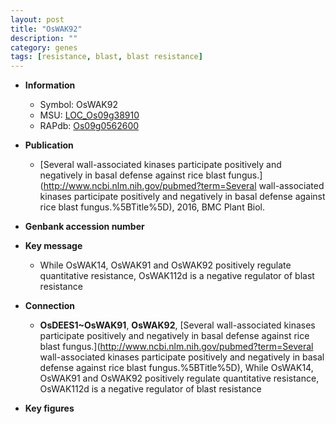 ```yaml
---
layout: post
title: "OsWAK92"
description: ""
category: genes
tags: [resistance, blast, blast resistance]
---
```


* **Information**  
    + Symbol: OsWAK92  
    + MSU: [LOC_Os09g38910](http://rice.plantbiology.msu.edu/cgi-bin/ORF_infopage.cgi?orf=LOC_Os09g38910)  
    + RAPdb: [Os09g0562600](http://rapdb.dna.affrc.go.jp/viewer/gbrowse_details/irgsp1?name=Os09g0562600)  

* **Publication**  
    + [Several wall-associated kinases participate positively and negatively in basal defense against rice blast fungus.](http://www.ncbi.nlm.nih.gov/pubmed?term=Several wall-associated kinases participate positively and negatively in basal defense against rice blast fungus.%5BTitle%5D), 2016, BMC Plant Biol.

* **Genbank accession number**  

* **Key message**  
    + While OsWAK14, OsWAK91 and OsWAK92 positively regulate quantitative resistance, OsWAK112d is a negative regulator of blast resistance

* **Connection**  
    + __OsDEES1~OsWAK91__, __OsWAK92__, [Several wall-associated kinases participate positively and negatively in basal defense against rice blast fungus.](http://www.ncbi.nlm.nih.gov/pubmed?term=Several wall-associated kinases participate positively and negatively in basal defense against rice blast fungus.%5BTitle%5D), While OsWAK14, OsWAK91 and OsWAK92 positively regulate quantitative resistance, OsWAK112d is a negative regulator of blast resistance

* **Key figures**  


